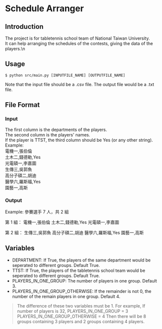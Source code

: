 # Schedule Arranger

## Introduction
The project is for tabletennis school team of National Taiwan University.  
It can help arranging the schedules of the contests, giving the data of the players.\n

## Usage
    $ python src/main.py [INPUTFILE_NAME] [OUTPUTFILE_NAME]  
Note that the input file should be a .csv file. The output file would be a .txt file.

## File Format
### Input
The first column is the departments of the players.  
The second column is the players' names.  
If the player is TTST, the third column should be Yes (or any other string).  
Example:   
電機一,張伯倫  
土木二,錢德勒,Yes  
光電碩一,李嘉圖  
生傳三,吳郭魚  
高分子碩二,胡迪  
醫學六,羅斯福,Yes  
園藝一,高斯  
### Output
Example:
參賽選手 7 人，共 2 組

第 1 組： 
電機一,張伯倫
土木二,錢德勒,Yes
光電碩一,李嘉圖

第 2 組：
生傳三,吳郭魚
高分子碩二,胡迪
醫學六,羅斯福,Yes
園藝一,高斯

## Variables
* DEPARTMENT: If True, the players of the same department would be seperated to different groups. Default True.
* TTST: If True, the players of the tabletennis school team would be seperated to different groups. Default True.
* PLAYERS_IN_ONE_GROUP: The number of players in one group. Default 3.
* PLAYERS_IN_ONE_GROUP_OTHERWISE: If the remainder is not 0, the number of the remain players in one group. Default 4.
> The difference of these two variables must be 1.
> For example, 
> If number of players is 32, 
> PLAYERS_IN_ONE_GROUP = 3
> PLAYERS_IN_ONE_GROUP_OTHERWISE = 4
> Then there will be 8 groups containing 3 players and 2 groups 
> containing 4 players.